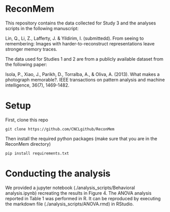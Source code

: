 # ReconMem

This repository contains the data collected for Study 3 and the analyses scripts in the following manuscript:

Lin, Q., Li, Z., Lafferty, J. & Yildirim, I. (submittedd). From seeing to remembering: Images with harder-to-reconstruct representations leave stronger memory traces. 

The data used for Studies 1 and 2 are from a publicly available dataset from the following paper:

Isola, P., Xiao, J., Parikh, D., Torralba, A., & Oliva, A. (2013). What makes a photograph memorable?. IEEE transactions on pattern analysis and machine intelligence, 36(7), 1469-1482.

# Setup
First, clone this repo

```
git clone https://github.com/CNCLgithub/ReconMem
```

Then install the required python packages (make sure that you are in the ReconMem directory)

```
pip install requirements.txt
```

# Conducting the analysis

We provided a jupyter notebook (./analysis_scripts/Behavioral analysis.ipynb) recreating the results in Figure 4.  The ANOVA analysis reported in Table 1 was performed in R. It can be reproduced by executing the markdown file (./analysis_scripts/ANOVA.rmd) in RStudio.

